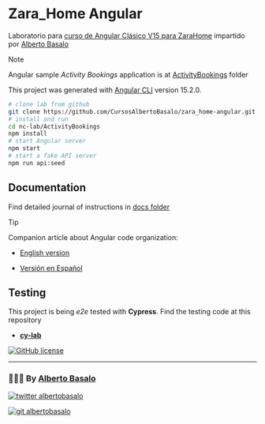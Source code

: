 # Zara_Home Angular

Laboratorio para [curso de Angular Clásico V15 para ZaraHome](./docs/0%20-%20Angular%20Clásico%20V15.md) impartido por [Alberto Basalo](https://albertobasalo.dev)

> [!NOTE]
> Angular sample _Activity Bookings_ application is at [ActivityBookings](./ActivityBookings) folder

This project was generated with [Angular CLI](https://github.com/angular/angular-cli) version 15.2.0.

```bash
# clone lab from github
git clone https://github.com/CursosAlbertoBasalo/zara_home-angular.git
# install and run
cd nc-lab/ActivityBookings
npm install
# start Angular server
npm start
# start a fake API server
npm run api:seed
```

## Documentation

Find detailed journal of instructions in [docs folder](./docs/)

> [!TIP]
> Companion article about Angular code organization:

- [English version](https://medium.com/@albertobasalo/file-and-folder-structure-for-angular-applications-3130efc582e3)

- [Versión en Español](https://www.linkedin.com/pulse/estructura-de-archivos-y-carpetas-para-aplicaciones-angular-basalo-3vcff)

## Testing

This project is being _e2e_ tested with **Cypress**. Find the testing code at this repository

- [**cy-lab**](https://github.com/AlbertoBasalo/cy-lab)

[![GitHub license](https://img.shields.io/github/license/AlbertoBasalo/cy-lab?style=for-the-badge)](https://albertobasalo.dev)

---

<footer>
  <h3>🧑🏼‍💻 By <a href="https://albertobasalo.dev" target="blank">Alberto Basalo</a> </h3>
  <p>
    <a href="https://twitter.com/albertobasalo" target="blank">
      <img src="https://img.shields.io/twitter/follow/albertobasalo?logo=twitter&style=for-the-badge" alt="twitter albertobasalo" />
    </a>
  </p>
  <p>
    <a href="https://github.com/albertobasalo" target="blank">
      <img 
        src="https://img.shields.io/github/followers/albertobasalo?logo=github&label=profile albertobasalo&style=for-the-badge" alt="git albertobasalo" />
    </a>
  </p>
</footer>
